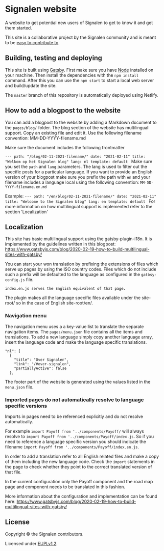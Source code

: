 # Signalen website

A website to get potential new users of Signalen to get to know it and get them started.

This site is a collaborative project by the Signalen community and is meant to be [easy to contribute to](CONTRIBUTING.md).

## Building, testing and deploying

This site is built using [Gatsby](https://www.gatsbyjs.org/). First make sure you have [Node](https://nodejs.org/en/) installed on your machine. Then install the dependencies with the `npm install` command. After this you can use the `npm start` to start a local web server and build/update the site.

The `master` branch of this repository is automatically deployed using Netlify.

## How to add a blogpost to the website
You can add a blogpost to the website by adding a Markdown document to the `pages/blog/` folder. The blog section of the website has multilingual support. Copy an existing file and edit it. Use the following filename convention: MM-DD-YYYY-filename.md

Make sure the document includes the following frontmatter

`---
path: "/blog/02-11-2021-filename/"
date: "2021-02-11"
title: "Welkom op het Signalen blog"
lang: nl
template: default
`
Make sure you set the `path` and `lang` parameters. The lang is used to filter out the specific posts for a particular language.
If you want to provide an English version of your blogpost make sure you prefix the path with `en` and your filename includes a language local using the following convention: `MM-DD-YYYY-filename.en.md`

Example:
`---
path: "/en/blog/02-11-2021-filename/"
date: "2021-02-11"
title: "Welcome to the Signalen blog"
lang: en
template: default
`
For more information on how multilingual support is implemented refer to the section 'Localization'

## Localization
This site has basic multilingual support using the gatsby-plugin-i18n.
It is implemented by the guidelines written in this blogpost:
https://www.gatsbyjs.com/blog/2020-02-19-how-to-build-multilingual-sites-with-gatsby/

You can start your won translation by prefixing the extensions of files which serve up pages by using the ISO country codes. Files which do not include such a prefix will be defaulted to the language as configured in the `gatbsy-config.js` file.

```example:
index.en.js serves the English equivalent of that page.
```
The plugin makes all the language specific files available under the site-root/<language code> so in the case of English site-root/en/.

### Navigation menu
The navigation menu uses a a key-value list to translate the separate navigation items. The `pages/menu.json` file
contains all the items and translations. To add a new language simply copy another language array, insert the language code and make the language specific translations.

```
"nl": [
  {
    "title": "Over Signalen",
    "link": "/#over-signalen",
    "partiallyActive": false
  },
```
The footer part of the website is generated using the values listed in the `menu.json` file.

### Imported pages do not automatically resolve to language specific versions

Imports in pages need to be referenced explicitly and do not resolve automatically.

For example `import Payoff from '../components/Payoff/` will always resolve to `import Payoff from '../components/Payoff/index.js`. So if you need to reference a language specific version you should indicate the filename `import Payoff from '../components/Payoff/index.en.js`.

In order to add a translation refer to all English related files and make a copy of them including the new language code. Check the `import` statements in the page to check whether they point to the correct translated version of that file.

In the current configuration only the Payoff component and the road map page and component needs to be translated in this fashion.

More information about the configuration and implementation can be found here:
https://www.gatsbyjs.com/blog/2020-02-19-how-to-build-multilingual-sites-with-gatsby/


## License

Copyright © the Signalen contributors.

Licensed under [EUPLv1.2](LICENSE.md).
